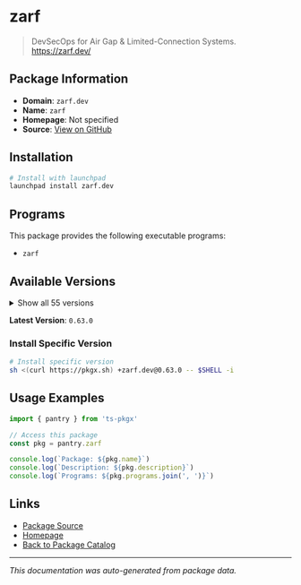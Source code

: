 # zarf

> DevSecOps for Air Gap & Limited-Connection Systems. https://zarf.dev/

## Package Information

- **Domain**: `zarf.dev`
- **Name**: `zarf`
- **Homepage**: Not specified
- **Source**: [View on GitHub](https://github.com/pkgxdev/pantry/tree/main/projects/zarf.dev/package.yml)

## Installation

```bash
# Install with launchpad
launchpad install zarf.dev
```

## Programs

This package provides the following executable programs:

- `zarf`

## Available Versions

<details>
<summary>Show all 55 versions</summary>

- `0.63.0`, `0.62.0`, `0.61.2`, `0.61.1`, `0.61.0`
- `0.60.0`, `0.59.0`, `0.58.0`, `0.57.0`, `0.56.0`
- `0.55.6`, `0.55.5`, `0.55.4`, `0.55.2`, `0.55.1`
- `0.54.0`, `0.53.0`, `0.52.1`, `0.52.0`, `0.51.0`
- `0.50.0`, `0.49.1`, `0.49.0`, `0.48.1`, `0.48.0`
- `0.47.0`, `0.46.0`, `0.45.0`, `0.44.0`, `0.43.1`
- `0.43.0`, `0.42.2`, `0.42.1`, `0.42.0`, `0.41.0`
- `0.40.1`, `0.39.0`, `0.38.3`, `0.38.2`, `0.38.1`
- `0.38.0`, `0.37.0`, `0.36.1`, `0.36.0`, `0.35.0`
- `0.34.0`, `0.33.2`, `0.33.1`, `0.33.0`, `0.32.6`
- `0.32.5`, `0.32.4`, `0.32.3`, `0.32.2`, `0.32.1`

</details>

**Latest Version**: `0.63.0`

### Install Specific Version

```bash
# Install specific version
sh <(curl https://pkgx.sh) +zarf.dev@0.63.0 -- $SHELL -i
```

## Usage Examples

```typescript
import { pantry } from 'ts-pkgx'

// Access this package
const pkg = pantry.zarf

console.log(`Package: ${pkg.name}`)
console.log(`Description: ${pkg.description}`)
console.log(`Programs: ${pkg.programs.join(', ')}`)
```

## Links

- [Package Source](https://github.com/pkgxdev/pantry/tree/main/projects/zarf.dev/package.yml)
- [Homepage](#)
- [Back to Package Catalog](../../package-catalog.md)

---

*This documentation was auto-generated from package data.*
